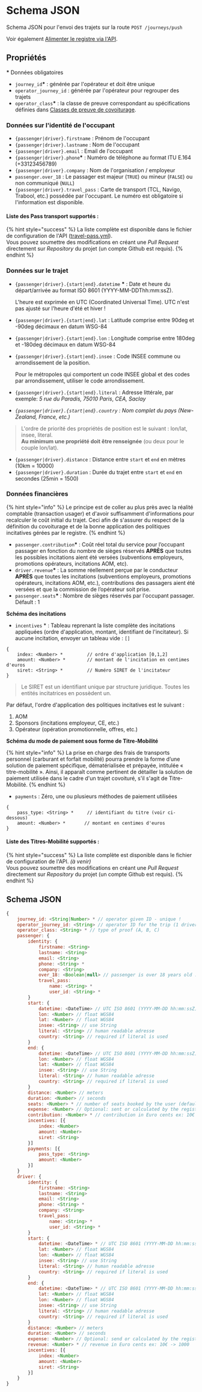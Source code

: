 # Schema JSON

Schema JSON pour l'envoi des trajets sur la route `POST /journeys/push`

Voir également [Alimenter le registre via l'API](../mode-demploi/envoyer-des-trajets.md). 

## Propriétés

**\*** Données obligatoires

* `journey_id`**\*** : générée par l'opérateur et doit être unique
* `operator_journey_id` : générée par l'opérateur pour regrouper des trajets
* `operator_class`**\*** : la classe de preuve correspondant au spécifications définies dans [Classes de preuve de covoiturage](../specifications/classes-de-preuve-de-covoiturage.md).

### Données sur l'identité de l'occupant

* `{passenger|driver}.firstname` : Prénom de l'occupant
* `{passenger|driver}.lastname` : Nom de l'occupant
* `{passenger|driver}.email` : Email de l'occupant
* `{passenger|driver}.phone`**\*** : Numéro de téléphone au format ITU E.164 \(+33123456789\)
* `{passenger|driver}.company` : Nom de l'organisation / employeur
* `passenger.over_18` : Le passager est majeur \(`TRUE`\) ou mineur \(`FALSE`\) ou non communiqué \(`NULL`\)
* `{passenger|driver}.travel_pass` : Carte de transport \(TCL, Navigo, Trabool, etc.\) possédée par l'occupant. Le numéro est obligatoire si l'information est disponible.

#### Liste des Pass transport supportés :

{% hint style="success" %}
La liste complète est disponible dans le fichier de configuration de l'API \([travel-pass.yml](https://github.com/betagouv/preuve-covoiturage/blob/master/api/config/travel-pass.yml)\).  
Vous pouvez soumettre des modifications en créant une _Pull Request_ directement sur _Repository_ du projet \(un compte Github est requis\).
{% endhint %}

### Données sur le trajet 

* `{passenger|driver}.{start|end}.datetime` **\*** : Date et heure du départ/arrivée au format ISO 8601 \(YYYY-MM-DDThh:mm:ssZ\).

  L'heure est exprimée en UTC \(Coordinated Universal Time\). UTC n'est pas ajusté sur l'heure d'été et hiver !

* `{passenger|driver}.{start|end}.lat` : Latitude comprise entre 90deg et -90deg décimaux en datum WSG-84
* `{passenger|driver}.{start|end}.lon` : Longitude comprise entre 180deg et -180deg décimaux en datum WSG-84
* `{passenger|driver}.{start|end}.insee` : Code INSEE commune ou arrondissement de la position.

  Pour le métropoles qui comportent un code INSEE global et des codes par arrondissement, utiliser le code arrondissement.

* `{passenger|driver}.{start|end}.literal` : Adresse littérale, par exemple: _5 rue du Paradis, 75010 Paris_, _CEA, Saclay_
* _`{passenger|driver}.{start|end}.country` : Nom complet du pays \(New-Zealand, France, etc.\)_

> L'ordre de priorité des propriétés de position est le suivant : lon/lat, insee, literal.  
> **Au minimum une propriété doit être renseignée** \(ou deux pour le couple lon/lat\).

* `{passenger|driver}.distance` : Distance entre `start` et `end` en mètres \(10km = 10000\)
* `{passenger|driver}.duration` : Durée du trajet entre `start` et `end` en secondes \(25min = 1500\)

### Données financières 

{% hint style="info" %}
Le principe est de coller au plus près avec la réalité comptable \(transaction usager\) et d'avoir suffisamment d'informations pour recalculer le coût initial du trajet. Ceci afin de s'assurer du respect de la définition du covoiturage et de la bonne application des politiques incitatives gérées par le registre.
{% endhint %}

* `passenger.contribution`**\*** : Coût réel total du service pour l’occupant passager en fonction du nombre de sièges réservés **APRÈS** que toutes les possibles incitations aient été versées \(subventions employeurs, promotions opérateurs, incitations AOM, etc\).
* `driver.revenue`**\*** : La somme réellement perçue par le conducteur **APRÈS** que toutes les incitations \(subventions employeurs, promotions opérateurs, incitations AOM, etc.\), contributions des passagers aient été versées et que la commission de l’opérateur soit prise.
* `passenger.seats`**\*** : Nombre de sièges réservés par l'occupant passager. Défault : 1

**Schéma des incitations** 

* `incentives` \* : Tableau reprenant la liste complète des incitations appliquées \(ordre d'application, montant, identifiant de l'incitateur\). Si aucune incitation, envoyer un tableau vide : `[]`

```text
{
    index: <Number> *         // ordre d'application [0,1,2]
    amount: <Number> *        // montant de l'incitation en centimes d'euros
    siret: <String> *         // Numéro SIRET de l'incitateur
}
```

> Le SIRET est un identifiant unique par structure juridique. Toutes les entités incitatrices en possèdent un.

Par défaut, l'ordre d'application des politiques incitatives est le suivant : 

1. AOM 
2. Sponsors \(incitations employeur, CE, etc.\) 
3. Opérateur \(opération promotionnelle, offres, etc.\)

**Schéma du mode de paiement sous forme de Titre-Mobilité**

{% hint style="info" %}
La prise en charge des frais de transports personnel \(carburant et forfait mobilité\) pourra prendre la forme d’une solution de paiement spécifique, dématérialisée et prépayée, intitulée « titre-mobilité ». Ainsi, il apparaît comme pertinent de détailler la solution de paiement utilisée dans le cadre d'un trajet covoituré, s'il s'agit de Titre-Mobilité. 
{% endhint %}

* `payments` : Zéro, une ou plusieurs méthodes de paiement utilisées

```text
{
    pass_type: <String> *     // identifiant du titre (voir ci-dessous)
    amount: <Number> *       // montant en centimes d'euros
}
```

#### Liste des Titres-Mobilité supportés :

{% hint style="success" %}
La liste complète est disponible dans le fichier de configuration de l'API. _\(à venir\)_  
Vous pouvez soumettre des modifications en créant une _Pull Request_ directement sur _Repository_ du projet \(un compte Github est requis\).
{% endhint %}

## Schema JSON

```javascript
{
    journey_id: <String|Number> * // operator given ID - unique !
    operator_journey_id: <String> // operator ID for the trip (1 driver, many passengers)
    operator_class: <String> * // type of proof (A, B, C)
    passenger: {
        identity: {
            firstname: <String>
            lastname: <String>
            email: <String>
            phone: <String> *
            company: <String>
            over_18: <Boolean|null> // passenger is over 18 years old : true|false|null
            travel_pass:
                name: <String> *
                user_id: <String> *
        }
        start: {
            datetime: <DateTime> // UTC ISO 8601 (YYYY-MM-DD hh:mm:ssZ)
            lon: <Number> // float WGS84
            lat: <Number> // float WGS84
            insee: <String> // use String
            literal: <String> // human readable adresse
            country: <String> // required if literal is used
        }
        end: {
            datetime: <DateTime> // UTC ISO 8601 (YYYY-MM-DD hh:mm:ssZ)
            lon: <Number> // float WGS84
            lat: <Number> // float WGS84
            insee: <String> // use String
            literal: <String> // human readable adresse
            country: <String> // required if literal is used
        }
        distance: <Number> // meters
        duration: <Number> // seconds
        seats: <Number> * // number of seats booked by the user (default: 1)
        expense: <Number> // Optional: sent or calculated by the register in Euro cents ex: 10€ -> 1000 
        contribution: <Number> * // contribution in Euro cents ex: 10€ -> 1000
        incentives: [{
            index: <Number>
            amount: <Number>
            siret: <String>
        }]
        payments: [{
            pass_type: <String>
            amount: <Number>
        }]
    }
    driver: {
        identity: {
            firstname: <String>
            lastname: <String>
            email: <String>
            phone: <String> *
            company: <String>
            travel_pass:
                name: <String> *
                user_id: <String> *
        }
        start: {
            datetime: <DateTime> * // UTC ISO 8601 (YYYY-MM-DD hh:mm:ssZ)
            lat: <Number> // float WGS84
            lon: <Number> // float WGS84
            insee: <String> // use String
            literal: <String> // human readable adresse
            country: <String> // required if literal is used
        }
        end: {
            datetime: <DateTime> * // UTC ISO 8601 (YYYY-MM-DD hh:mm:ssZ)
            lat: <Number> // float WGS84
            lon: <Number> // float WGS84
            insee: <String> // use String
            literal: <String> // human readable adresse
            country: <String> // required if literal is used
        }
        distance: <Number> // meters
        duration: <Number> // seconds
        expense: <Number> // Optional: send or calculated by the register in Euro cents ex: 10€ -> 1000 
        revenue: <Number> * // revenue in Euro cents ex: 10€ -> 1000
        incentives: [{
            index: <Number>
            amount: <Number>
            siret: <String>
        }]
    }
}
```

